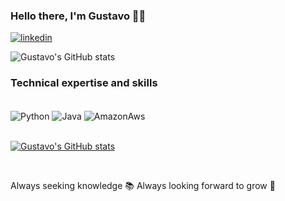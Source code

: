 ### Hello there, I'm Gustavo 🙋‍♂️

[![linkedin](https://img.shields.io/badge/LinkedIn-0077B5?style=for-the-badge&logo=linkedin&logoColor=white)](https://www.linkedin.com/in/gustavo-velecico-35132320b/)

![Gustavo's GitHub stats](https://github-readme-stats.vercel.app/api?username=Gvelecico&show_icons=true&theme=onedark)

### Technical expertise and skills

<div style="display: inline_block"> <br/> 
    <img align="center" alt="Python" src="https://img.shields.io/badge/Python-3776AB?style=for-the-badge&logo=python&logoColor=white">
    <img align="center" alt="Java" src="https://img.shields.io/badge/Java-ED8B00?style=for-the-badge&logo=java&logoColor=white">
    <img align="center" alt="AmazonAws" src="https://img.shields.io/badge/Amazon_AWS-232F3E?style=for-the-badge&logo=amazon-aws&logoColor=white">
    


<br/>
<br/>

[![Gustavo's GitHub stats](https://github-readme-stats.vercel.app/api/top-langs/?username=Gvelecico&layout=compact)](https://github.com/anuraghazra/github-readme-stats)


</div><br/>

 Always seeking knowledge 📚 Always looking forward to grow 🚀
